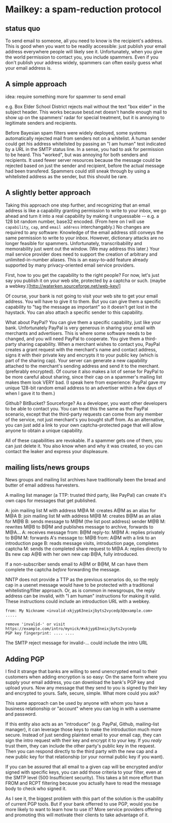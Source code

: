 Mailkey: a spam-reduction protocol
==================================

status quo
----------

To send email to someone, all you need to know is the recipient's address.
This is good when you want to be readily accessible: just publish your email
address everywhere people will likely see it.  Unfortunately, when you give
the world permission to contact you, you include spammers.  Even if you don't
publish your address widely, spammers can often easily guess what your email
address is.


A simple approach
-----------------

idea: require something more for spammer to send email

e.g. Box Elder School District rejects mail without the text "box elder" in
the subject header.  This works because besd.net doesn't handle enough mail to
show up on the spammers' radar for special treatment, but it is annoying to
legitimate senders and recipients.

Before Bayesian spam filters were widely deployed, some systems automatically
rejected mail from senders not on a whitelist.  A human sender could get his
address whitelisted by passing an "I am human" test indicated by a URL in the
SMTP status line.  In a sense, you had to ask for permission to be heard. This
"worked", but was annoying for both senders and recipients. It used fewer server
resources because the message could be rejected based on just the sender and
recipient, before the actual message had been transfered.  Spammers could
still sneak through by using a whitelisted address as the sender, but this
should be rare.

A slightly better approach
--------------------------

Taking this approach one step further, and recognizing that an email address
is like a capability granting permission to write to your inbox, we go ahead
and turn it into a real capability by making it unguessable -- e.g. a 128 bit
random number, base32 encoded. (From here on I will use `capability`, `cap`,
and `email address` interchangably.) No changes are required to any software:
Knowledge of the email address still conveys the same permission to write to
your inbox.  However, dictionary attacks are no longer feasible for spammers.
Unfortunately, transcribability and memorability just went out the window. (We
may address this later.)  Your mail service provider does need to support the
creation of arbitrary and unlimited-in-number aliases. This is an easy-to-add
feature already supported by many privacy-oriented email service providers.

First, how to you get the capability to the right people? For now, let's just
say you publish it on your web site, protected by a captcha or such. (maybe a
webkey.)[http://waterken.sourceforge.net/web-key/]

Of course, your bank is not going to visit your web site to get your email
address. You will have to give it to them. But you can give them a specific
capability to "tag the message as important" so it doesn't get lost in the
haystack.  You can also attach a specific sender to this capability.

What about PayPal? You can give them a specific capability, just like your
bank.  Unfortunately PayPal is very generous in sharing your email with
merchants and advertisers. This is where some software needs to be changed,
and you will need PayPal to cooperate.  You give them a third-party sharing
capability. When a merchant wishes to contact you, PayPal creates a grant
request with the merchant's name and contact address, signs it with their
private key and encrypts it to your public key (which is part of the sharing
cap).  Your server can generate a new capability attached to the merchant's
sending address and send it to the merchant. (preferably encrypted). Of course
it also makes a lot of sense for PayPal to be more careful about sharing,
since their cap on a spammer's mailing list makes them look VERY bad. (I
speak here from experience: PayPal gave my unique 128-bit random email address
to an advertiser within a few days of when I gave it to them.)

Github? BitBucket? Sourceforge?  As a developer, you want other developers to
be able to contact you. You can treat this the same as the PayPal scenario,
except that the third-party requests can come from any member of the service,
not just merchant's you bought stuff from.  As an alternative, you can just
add a link to your own captcha-protected page that will allow anyone to obtain
a unique capability.

All of these capabilities are revokable.  If a spammer gets one of them, you
can just delete it. You also know when and why it was created, so you can
contact the leaker and express your displeasure.

mailing lists/news groups
-------------------------
News groups and mailing list archives have traditionally been the bread and
butter of email address harvesters.

A mailing list manager (a TTP: trusted third party, like PayPal) can create
it's own caps for messages that get published.

A: join mailing list M with address M@A
M: creates A@M as an alias for M@A
B: join mailing list M with address M@B
M: creates B@M as an alias for M@B
B: sends message to M@M (the list post address) sender M@B
M: rewrites M@B to B@M and publishes message to archive, forwards to M@A...
A: receives message from: B@M reply-to: M@M
A: replies privately to B@M
M: forwards A's message to: M@B from: A@M with a link to an introduction page
B: reads message visits, introduction page, completes captcha
M: sends the completed share request to M@A
A: replies directly to Bs new cap A@B with her own new cap B@A, fully
introduced.

If a non-subscriber sends email to A@M or B@M, M can have them complete the
captcha *before* forwarding the message.


NNTP does not provide a TTP as the previous scenarios do, so the reply cap in
a usenet message would have to be protected with a traditional
whitelisting/filter approach.  Or, as is common in newsgroups, the reply
address can be invalid, with "I am human" instructions for making it valid.
These instructions could include an introduction URL with a webkey.

    from: My Nickname <invalid-xkjyp63neixjbyts2vycedp3@example.com>
    .....

    remove 'invalid-' or visit
    https://example.com/intro/mynick/#xkjyp63neixjbyts2vycedp
    PGP key fingerprint: .... ....

The SMTP reject message for invalid-... could include the intro URL


Adding PGP
----------

I find it strange that banks are willing to send unencrypted email to their
customers when adding encryption is so easy:  On the same form where you
supply your email address, you can download the bank's PGP key and upload
yours.  Now any message that they send to you is signed by their key and
encrypted to yours. Safe, secure, simple. What more could you ask?

This same approach can be used by anyone with whom you have a business
relationship or "account" where you can log in with a username and password.

If this entity also acts as an "introducer" (e.g. PayPal, Github, mailing-list
manager), it can leverage those keys to make the introduction much more
secure. Instead of just sending plaintext email to your email cap, they can
sign the intro request with their key and encrypt it to your key.  If you
*realy* trust them, they can include the other party's public key in the
request. Then you can respond directly to the third party with the new cap and
a new public key for that relationship (or your normal public key if you
want).

If you can be assured that all email to a given cap will be encrypted and/or
signed with specific keys, you can add those criteria to your filter, even at
the SMTP level (500 Insufficient security). This takes a bit more effort than
FROM and RCPT filtering because you actually have to read the message body to
check who signed it.

As I see it, the biggest problem with this part of the solution is the
usability of current PGP tools.  But if your bank offerred to use PGP, would
you be more likely to want to learn how to use it?  More service providers
offering and promoting this will motivate their clients to take advantage of
it.


